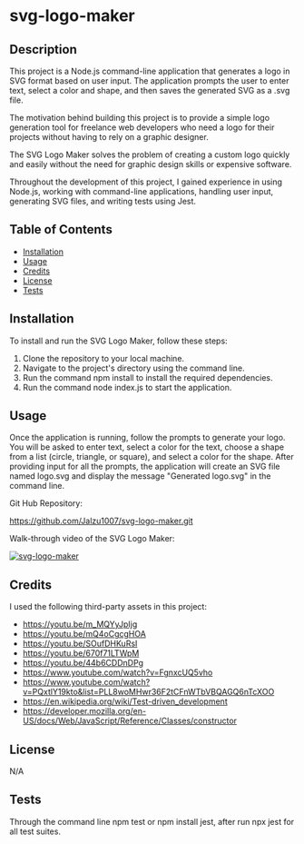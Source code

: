 # svg-logo-maker

## Description

This project is a Node.js command-line application that generates a logo in SVG format based on user input. The application prompts the user to enter text, select a color and shape, and then saves the generated SVG as a .svg file.

The motivation behind building this project is to provide a simple logo generation tool for freelance web developers who need a logo for their projects without having to rely on a graphic designer.

The SVG Logo Maker solves the problem of creating a custom logo quickly and easily without the need for graphic design skills or expensive software.

Throughout the development of this project, I gained experience in using Node.js, working with command-line applications, handling user input, generating SVG files, and writing tests using Jest.

## Table of Contents 

- [Installation](#installation)
- [Usage](#usage)
- [Credits](#credits)
- [License](#license)
- [Tests](#tests)

## Installation

To install and run the SVG Logo Maker, follow these steps:

1. Clone the repository to your local machine.
2. Navigate to the project's directory using the command line.
3. Run the command npm install to install the required dependencies.
4. Run the command node index.js to start the application.

## Usage

Once the application is running, follow the prompts to generate your logo. You will be asked to enter text, select a color for the text, choose a shape from a list (circle, triangle, or square), and select a color for the shape. After providing input for all the prompts, the application will create an SVG file named logo.svg and display the message "Generated logo.svg" in the command line.

Git Hub Repository:

https://github.com/Jalzu1007/svg-logo-maker.git

Walk-through video of the SVG Logo Maker:

[![svg-logo-maker](https://img.youtube.com/vi/O1uV7wjY8WI/0.jpg)](https://www.youtube.com/watch?v=O1uV7wjY8WI)

## Credits

I used the following third-party assets in this project:

- https://youtu.be/m_MQYyJpIjg
- https://youtu.be/mQ4oCgcgHOA
- https://youtu.be/SOufDHKuRsI
- https://youtu.be/670f71LTWpM
- https://youtu.be/44b6CDDnDPg 
- https://www.youtube.com/watch?v=FgnxcUQ5vho
- https://www.youtube.com/watch?v=PQxtlY19kto&list=PLL8woMHwr36F2tCFnWTbVBQAGQ6nTcXOO
- https://en.wikipedia.org/wiki/Test-driven_development 
- https://developer.mozilla.org/en-US/docs/Web/JavaScript/Reference/Classes/constructor

## License

N/A

## Tests

Through the command line npm test or npm install jest, after run npx jest for all test suites.
